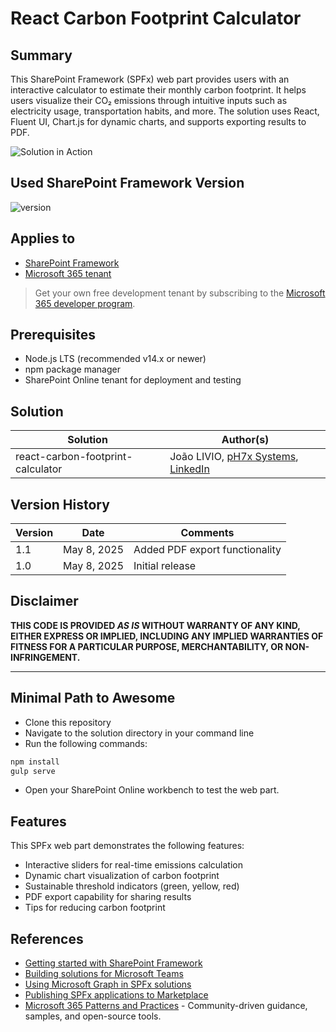 # React Carbon Footprint Calculator

## Summary

This SharePoint Framework (SPFx) web part provides users with an interactive calculator to estimate their monthly carbon footprint. It helps users visualize their CO₂ emissions through intuitive inputs such as electricity usage, transportation habits, and more. The solution uses React, Fluent UI, Chart.js for dynamic charts, and supports exporting results to PDF.

![Solution in Action](/assets/sample.png)

## Used SharePoint Framework Version

![version](https://img.shields.io/badge/version-1.21.1-green.svg)

## Applies to

* [SharePoint Framework](https://aka.ms/spfx)
* [Microsoft 365 tenant](https://docs.microsoft.com/en-us/sharepoint/dev/spfx/set-up-your-developer-tenant)

> Get your own free development tenant by subscribing to the [Microsoft 365 developer program](http://aka.ms/o365devprogram).

## Prerequisites

* Node.js LTS (recommended v14.x or newer)
* npm package manager
* SharePoint Online tenant for deployment and testing

## Solution

| Solution                          | Author(s)                                                                                                   |
| --------------------------------- | ----------------------------------------------------------------------------------------------------------- |
| react-carbon-footprint-calculator | João LIVIO, [pH7x Systems](https://www.ph7x.com), [LinkedIn](https://www.linkedin.com/in/jlivio/) |

## Version History

| Version | Date        | Comments                       |
| ------- | ----------- | ------------------------------ |
| 1.1     | May 8, 2025 | Added PDF export functionality |
| 1.0     | May 8, 2025 | Initial release                |

## Disclaimer

**THIS CODE IS PROVIDED *AS IS* WITHOUT WARRANTY OF ANY KIND, EITHER EXPRESS OR IMPLIED, INCLUDING ANY IMPLIED WARRANTIES OF FITNESS FOR A PARTICULAR PURPOSE, MERCHANTABILITY, OR NON-INFRINGEMENT.**

---

## Minimal Path to Awesome

* Clone this repository
* Navigate to the solution directory in your command line
* Run the following commands:

```bash
npm install
gulp serve
```

* Open your SharePoint Online workbench to test the web part.

## Features

This SPFx web part demonstrates the following features:

* Interactive sliders for real-time emissions calculation
* Dynamic chart visualization of carbon footprint
* Sustainable threshold indicators (green, yellow, red)
* PDF export capability for sharing results
* Tips for reducing carbon footprint

## References

* [Getting started with SharePoint Framework](https://docs.microsoft.com/en-us/sharepoint/dev/spfx/set-up-your-developer-tenant)
* [Building solutions for Microsoft Teams](https://docs.microsoft.com/en-us/sharepoint/dev/spfx/build-for-teams-overview)
* [Using Microsoft Graph in SPFx solutions](https://docs.microsoft.com/en-us/sharepoint/dev/spfx/web-parts/get-started/using-microsoft-graph-apis)
* [Publishing SPFx applications to Marketplace](https://docs.microsoft.com/en-us/sharepoint/dev/spfx/publish-to-marketplace-overview)
* [Microsoft 365 Patterns and Practices](https://aka.ms/m365pnp) - Community-driven guidance, samples, and open-source tools.
